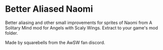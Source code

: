 # Better Aliased Naomi
Better aliasing and other small improvements for sprites of Naomi from A Solitary Mind mod for Angels with Scaly Wings. Extract to your game's mod folder.

Made by squarebells from the AwSW fan discord.
